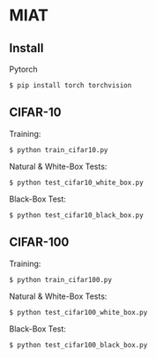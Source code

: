 # MIAT
## Install
Pytorch
```
$ pip install torch torchvision
```

## CIFAR-10
Training:
```
$ python train_cifar10.py
```
Natural & White-Box Tests:
```
$ python test_cifar10_white_box.py
```
Black-Box Test:
```
$ python test_cifar10_black_box.py
```

## CIFAR-100
Training:
```
$ python train_cifar100.py
```
Natural & White-Box Tests:
```
$ python test_cifar100_white_box.py
```
Black-Box Test:
```
$ python test_cifar100_black_box.py
```
